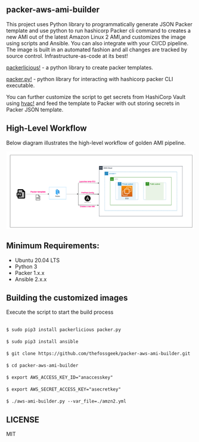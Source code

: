 packer-aws-ami-builder
----------------------

This project uses Python library to programmatically generate JSON Packer template and use python to run hashicorp Packer cli command to creates a new AMI out of the latest Amazon Linux 2 AMI,and customizes the image using scripts and Ansible. You can also integrate with your CI/CD pipeline. The image is built in an automated fashion and all changes are tracked by source control. Infrastructure-as-code at its best!

[packerlicious!](https://github.com/mayn/packerlicious) - a python library to create packer templates.

[packer.py!](https://github.com/mayn/packer.py) - python library for interacting with hashicorp packer CLI executable.

You can further customize the script to get secrets from HashiCorp Vault using [hvac!](https://github.com/hvac/hvac) and feed the template to Packer with out storing secrets in Packer JSON template.

High-Level Workflow
-------------------

Below diagram illustrates the high-level workflow of golden AMI pipeline.

![Alt text](images/aws-ami-builder.png?raw=true "pipeline")

Minimum Requirements:
--------------------

* Ubuntu 20.04 LTS
* Python 3
* Packer 1.x.x
* Ansible 2.x.x

Building the customized images
------------------------------

Execute the script to start the build process

```console

$ sudo pip3 install packerlicious packer.py

$ sudo pip3 install ansible

$ git clone https://github.com/thefossgeek/packer-aws-ami-builder.git

$ cd packer-aws-ami-builder

$ export AWS_ACCESS_KEY_ID="anaccesskey"

$ export AWS_SECRET_ACCESS_KEY="asecretkey"

$ ./aws-ami-builder.py --var_file=./amzn2.yml

```
LICENSE
-------
MIT
